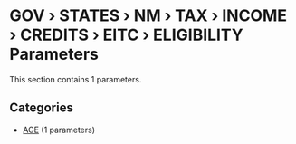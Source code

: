 # GOV › STATES › NM › TAX › INCOME › CREDITS › EITC › ELIGIBILITY Parameters

This section contains 1 parameters.

## Categories

- [AGE](age/index.md) (1 parameters)
